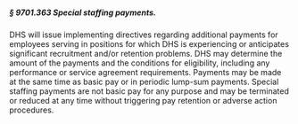 ##### § 9701.363 Special staffing payments. #####

DHS will issue implementing directives regarding additional payments for employees serving in positions for which DHS is experiencing or anticipates significant recruitment and/or retention problems. DHS may determine the amount of the payments and the conditions for eligibility, including any performance or service agreement requirements. Payments may be made at the same time as basic pay or in periodic lump-sum payments. Special staffing payments are not basic pay for any purpose and may be terminated or reduced at any time without triggering pay retention or adverse action procedures.